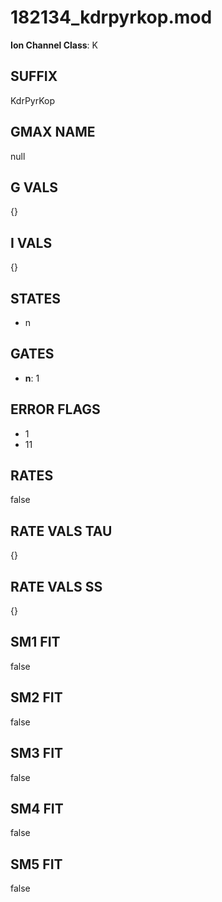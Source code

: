 # 182134_kdrpyrkop.mod

**Ion Channel Class**: K

## SUFFIX

KdrPyrKop

## GMAX NAME

null

## G VALS

{}

## I VALS

{}

## STATES

- n

## GATES

- **n**: 1

## ERROR FLAGS

- 1
- 11

## RATES

false

## RATE VALS TAU

{}

## RATE VALS SS

{}

## SM1 FIT

false

## SM2 FIT

false

## SM3 FIT

false

## SM4 FIT

false

## SM5 FIT

false
